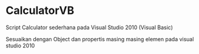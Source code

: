 # CalculatorVB
Script Calculator sederhana pada Visual Studio 2010 (Visual Basic)

Sesuaikan dengan Object dan propertis masing masing elemen pada visual studio 2010
